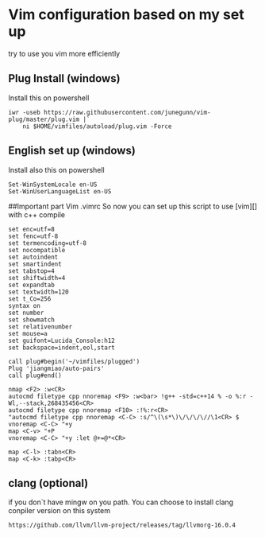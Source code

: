 # Vim configuration based on my set up
try to use you vim more efficiently
## Plug Install (windows)
Install this on powershell 
```
iwr -useb https://raw.githubusercontent.com/junegunn/vim-plug/master/plug.vim |`
    ni $HOME/vimfiles/autoload/plug.vim -Force
```
## English set up (windows)
Install also this on powershell
```
Set-WinSystemLocale en-US
Set-WinUserLanguageList en-US
```
##Important part Vim .vimrc
So now you can set up this script to use [vim][] with c++ compile
```
set enc=utf=8
set fenc=utf-8
set termencoding=utf-8
set nocompatible
set autoindent
set smartindent
set tabstop=4
set shiftwidth=4
set expandtab
set textwidth=120
set t_Co=256
syntax on
set number
set showmatch
set relativenumber
set mouse=a
set guifont=Lucida_Console:h12
set backspace=indent,eol,start

call plug#begin('~/vimfiles/plugged')
Plug 'jiangmiao/auto-pairs'
call plug#end()

nmap <F2> :w<CR>
autocmd filetype cpp nnoremap <F9> :w<bar> !g++ -std=c++14 % -o %:r -Wl,--stack,268435456<CR>
autocmd filetype cpp nnoremap <F10> :!%:r<CR>
"autocmd filetype cpp nnoremap <C-C> :s/^\(\s*\)\/\/\/\//\1<CR> $
vnoremap <C-C> "+y
map <C-v> "+P
vnoremap <C-C> "+y :let @+=@*<CR>

map <C-l> :tabn<CR>
map <C-k> :tabp<CR>
```
## clang (optional)
if you don`t have mingw on you path. You can choose to install clang conpiler version on this system
```
https://github.com/llvm/llvm-project/releases/tag/llvmorg-16.0.4
```
